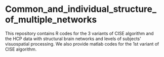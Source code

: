 # Common_and_individual_structure_of_multiple_networks
This repository contains R codes for the 3 variants of CISE algorithm and the HCP data with structural brain networks and levels of subjects' visuospatial processing.
We also provide matlab codes for the 1st variant of CISE algorithm.
